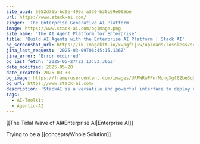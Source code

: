 ```yaml
---
site_uuid: 5052d76b-bc9e-499a-a330-b30c69e005be
url: https://www.stack-ai.com/
zinger: 'The Enterprise Generative AI Platform'
image: https://www.stack-ai.com/ogimage.png
site_name: 'The AI Agent Platform for Enterprise'
title: 'Build AI Agents with the Enterprise AI Platform | Stack AI'
og_screenshot_url: https://ik.imagekit.io/xvpgfijuw/uploads/lossless/screenshots/20250527_Stack_AI_og_screenshot.jpeg
jina_last_request: '2025-03-09T06:45:15.136Z'
jina_error: 'Error occurred'
og_last_fetch: '2025-05-27T22:13:53.366Z'
date_modified: 2025-05-28
date_created: 2025-03-30
og_image: https://framerusercontent.com/images/URFWRwFFnfMongXgt62be3qCgA.png
og_url: https://www.stack-ai.com/
description: 'StackAI is a versatile and powerful interface to deploy AI Agents for Enterprise AI. Build AI Applications effortlessly with our drag-and-drop no-code platform.'
tags:
  - AI-Toolkit
  - Agentic-AI
---
```


[[The Tidal Wave of AI#Enterprise AI|Enterprise AI]]

Trying to be a [[concepts/Whole Solution]]


